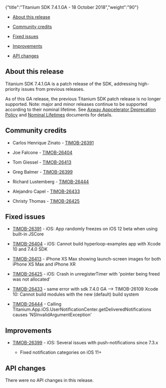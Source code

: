 {"title":"Titanium SDK 7.4.1.GA - 18 October 2018","weight":"90"}

* [About this release](#Aboutthisrelease)

* [Community credits](#Communitycredits)

* [Fixed issues](#Fixedissues)

* [Improvements](#Improvements)

* [API changes](#APIchanges)


## About this release

Titanium SDK 7.4.1.GA is a patch release of the SDK, addressing high-priority issues from previous releases.

As of this GA release, the previous Titanium SDK patch release is no longer supported. Note: major and minor releases continue to be supported according to their nominal lifetime. See [Axway Appcelerator Deprecation Policy](/docs/appc/AMPLIFY_Appcelerator_Services_Overview/Axway_Appcelerator_Deprecation_Policy/) and [Nominal Lifetimes](/docs/appc/AMPLIFY_Appcelerator_Services_Overview/Axway_Appcelerator_Product_Lifecycle/#NominalLifetimes) documents for details.

## Community credits

* Carlos Henrique Zinato - [TIMOB-26391](https://jira.appcelerator.org/browse/TIMOB-26391)

* Joe Falcone - [TIMOB-26404](https://jira.appcelerator.org/browse/TIMOB-26404)

* Tom Giessel - [TIMOB-26413](https://jira.appcelerator.org/browse/TIMOB-26413)

* Greg Balmer - [TIMOB-26399](https://jira.appcelerator.org/browse/TIMOB-26399)

* Richard Lustemberg - [TIMOB-26444](https://jira.appcelerator.org/browse/TIMOB-26444)

* Alejandro Capel - [TIMOB-26433](https://jira.appcelerator.org/browse/TIMOB-26433)

* Christy Thomas - [TIMOB-26425](https://jira.appcelerator.org/browse/TIMOB-26425)


## Fixed issues

* [TIMOB-26391](https://jira.appcelerator.org/browse/TIMOB-26391) - iOS: App randomly freezes on iOS 12 beta when using built-in JSCore

* [TIMOB-26404](https://jira.appcelerator.org/browse/TIMOB-26404) - iOS: Cannot build hyperloop-examples app with Xcode 10 and 7.4.0 SDK

* [TIMOB-26413](https://jira.appcelerator.org/browse/TIMOB-26413) - iPhone XS Max showing launch-screen images for both iPhone XS Max and iPhone XR

* [TIMOB-26425](https://jira.appcelerator.org/browse/TIMOB-26425) - iOS: Crash in unregisterTimer with 'pointer being freed was not allocated'

* [TIMOB-26433](https://jira.appcelerator.org/browse/TIMOB-26433) - same error with sdk 7.4.0 GA --> TIMOB-26109 Xcode 10: Cannot build modules with the new (default) build system

* [TIMOB-26444](https://jira.appcelerator.org/browse/TIMOB-26444) - Calling Titanium.App.iOS.UserNotificationCenter.getDeliveredNotifications causes 'NSInvalidArgumentException'


## Improvements

* [TIMOB-26399](https://jira.appcelerator.org/browse/TIMOB-26399) - iOS: Several issues with push-notifications since 7.3.x

  * Fixed notification categories on iOS 11+


## API changes

There were no API changes in this release.
